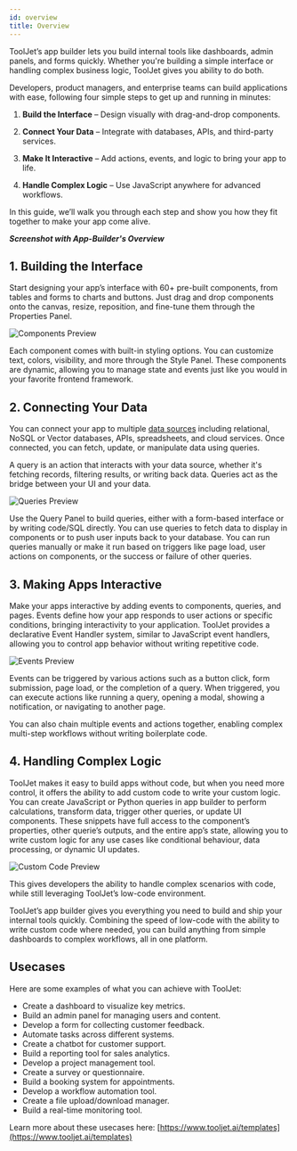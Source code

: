 ```yaml
---
id: overview
title: Overview
---
```


ToolJet’s app builder lets you build internal tools like dashboards, admin panels, and forms quickly. Whether you're building a simple interface or handling complex business logic, ToolJet gives you ability to do both.

Developers, product managers, and enterprise teams can build applications with ease, following four simple steps to get up and running in minutes:

1. **Build the Interface** – Design visually with drag-and-drop components.

2. **Connect Your Data** – Integrate with databases, APIs, and third-party services.

3. **Make It Interactive** – Add actions, events, and logic to bring your app to life.

4. **Handle Complex Logic** – Use JavaScript anywhere for advanced workflows.

In this guide, we’ll walk you through each step and show you how they fit together to make your app come alive.

***Screenshot with App-Builder's Overview***


## 1.  Building the Interface

Start designing your app’s interface with 60+ pre-built components, from tables and forms to charts and buttons. Just drag and drop components onto the canvas, resize, reposition, and fine-tune them through the Properties Panel.

<div style={{textAlign: 'center', marginBottom:'15px'}}> <img className="screenshot-full img-full" src="/img/app-builder/overview/components.png" alt="Components Preview" /> </div>

Each component comes with built-in styling options. You can customize text, colors, visibility, and more through the Style Panel. These components are dynamic, allowing you to manage state and events just like you would in your favorite frontend framework.

## 2. Connecting Your Data

You can connect your app to multiple [data sources](/docs/data-sources/overview) including relational, NoSQL or Vector databases, APIs, spreadsheets, and cloud services. Once connected, you can fetch, update, or manipulate data using queries.

A query is an action that interacts with your data source, whether it's fetching records, filtering results, or writing back data. Queries act as the bridge between your UI and your data.

<div style={{textAlign: 'center', marginBottom:'15px'}}> <img className="screenshot-full img-full" src="/img/app-builder/overview/queries.png" alt="Queries Preview" /> </div>


Use the Query Panel to build queries, either with a form-based interface or by writing code/SQL directly. You can use queries to fetch data to display in components or to push user inputs back to your database. You can run queries manually or make it run based on triggers like page load, user actions on components, or the success or failure of other queries.

## 3. Making Apps Interactive 

Make your apps interactive by adding events to components, queries, and pages. Events define how your app responds to user actions or specific conditions, bringing interactivity to your application. ToolJet provides a declarative Event Handler system, similar to JavaScript event handlers, allowing you to control app behavior without writing repetitive code.

<div style={{textAlign: 'center', marginBottom:'15px'}}> <img className="screenshot-full img-full" src="/img/app-builder/overview/events.png" alt="Events Preview" /> </div>

Events can be triggered by various actions such as a button click, form submission, page load, or the completion of a query. When triggered, you can execute actions like running a query, opening a modal, showing a notification, or navigating to another page.

You can also chain multiple events and actions together, enabling complex multi-step workflows without writing boilerplate code.

## 4. Handling Complex Logic

ToolJet makes it easy to build apps without code, but when you need more control, it offers the ability to add custom code to write your custom logic. You can create JavaScript or Python queries in app builder to perform calculations, transform data, trigger other queries, or update UI components. These snippets have full access to the component’s properties, other querie’s outputs, and the entire app’s state, allowing you to write custom logic for any use cases like conditional behaviour, data processing, or dynamic UI updates. 

<div style={{textAlign: 'center', marginBottom:'15px'}}> <img className="screenshot-full img-full" src="/img/app-builder/overview/custom-code.png" alt="Custom Code Preview" /> </div>

This gives developers the ability to handle complex scenarios with code, while still leveraging ToolJet’s low-code environment.

ToolJet’s app builder gives you everything you need to build  and ship your internal tools quickly. Combining the speed of low-code with the ability to write custom code where needed, you can build anything from simple dashboards to complex workflows, all in one platform.

## Usecases
Here are some examples of what you can achieve with ToolJet:
* Create a dashboard to visualize key metrics.
* Build an admin panel for managing users and content.
* Develop a form for collecting customer feedback.
* Automate tasks across different systems.
* Create a chatbot for customer support.
* Build a reporting tool for sales analytics.
* Develop a project management tool.
* Create a survey or questionnaire.
* Build a booking system for appointments.
* Develop a workflow automation tool.
* Create a file upload/download manager.
* Build a real-time monitoring tool. 

Learn more about these usecases here: [https://www.tooljet.ai/templates](https://www.tooljet.ai/templates)
